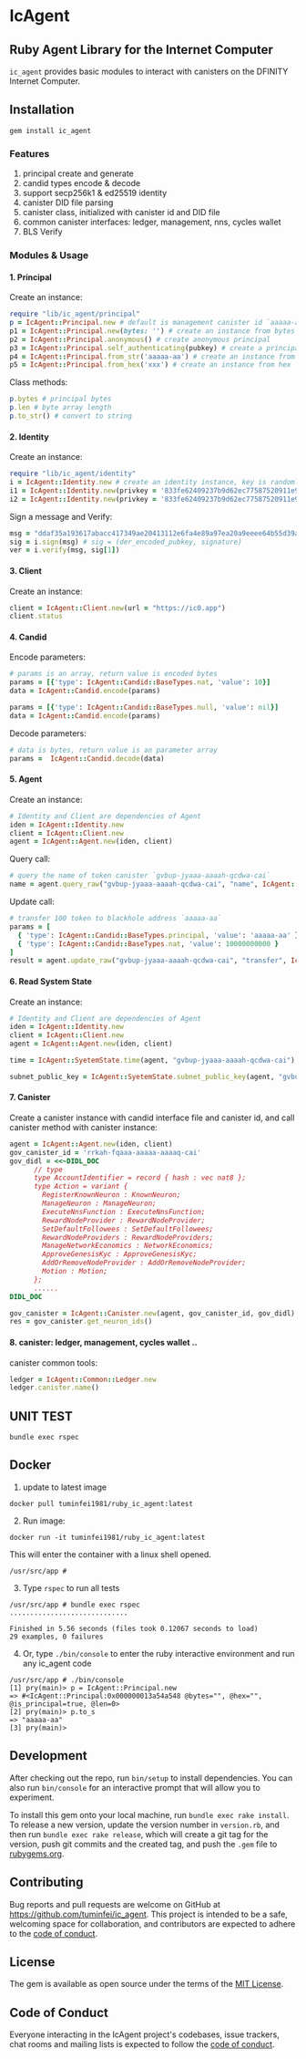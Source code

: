 # IcAgent

## Ruby Agent Library for the Internet Computer

`ic_agent` provides basic modules to interact with canisters on the DFINITY Internet Computer.


## Installation

```
gem install ic_agent
```

### Features

1. principal create and generate
2. candid types encode & decode
3. support secp256k1 & ed25519 identity
4. canister DID file parsing
5. canister class, initialized with canister id and DID file
6. common canister interfaces: ledger, management, nns, cycles wallet
7. BLS Verify

### Modules & Usage

#### 1. Principal

Create an instance:

```ruby
require "lib/ic_agent/principal"
p = IcAgent::Principal.new # default is management canister id `aaaaa-aa`
p1 = IcAgent::Principal.new(bytes: '') # create an instance from bytes
p2 = IcAgent::Principal.anonymous() # create anonymous principal
p3 = IcAgent::Principal.self_authenticating(pubkey) # create a principal from public key
p4 = IcAgent::Principal.from_str('aaaaa-aa') # create an instance from string
p5 = IcAgent::Principal.from_hex('xxx') # create an instance from hex
```

Class methods:

```ruby
p.bytes # principal bytes
p.len # byte array length
p.to_str() # convert to string
```

#### 2. Identity

Create an instance:

```ruby
require "lib/ic_agent/identity"
i = IcAgent::Identity.new # create an identity instance, key is randomly generated
i1 = IcAgent::Identity.new(privkey = '833fe62409237b9d62ec77587520911e9a759cec1d19755b7da901b96dca3d42') # create an instance from private key
i2 = IcAgent::Identity.new(privkey = '833fe62409237b9d62ec77587520911e9a759cec1d19755b7da901b96dca3d42', type = 'secp256k1')
```

Sign a message and Verify:

```ruby
msg = "ddaf35a193617abacc417349ae20413112e6fa4e89a97ea20a9eeee64b55d39a2192992a274fc1a836ba3c23a3feebbd454d4423643ce80e2a9ac94fa54ca49f"
sig = i.sign(msg) # sig = (der_encoded_pubkey, signature)
ver = i.verify(msg, sig[1])
```

#### 3. Client

Create an instance:

```ruby
client = IcAgent::Client.new(url = "https://ic0.app")
client.status
```

#### 4. Candid

Encode parameters:

```ruby
# params is an array, return value is encoded bytes
params = [{'type': IcAgent::Candid::BaseTypes.nat, 'value': 10}]
data = IcAgent::Candid.encode(params)

params = [{'type': IcAgent::Candid::BaseTypes.null, 'value': nil}]
data = IcAgent::Candid.encode(params)
```

Decode parameters:

```ruby
# data is bytes, return value is an parameter array
params =  IcAgent::Candid.decode(data)
```

#### 5. Agent

Create an instance:

```ruby
# Identity and Client are dependencies of Agent
iden = IcAgent::Identity.new
client = IcAgent::Client.new
agent = IcAgent::Agent.new(iden, client)
```

Query call:

```ruby
# query the name of token canister `gvbup-jyaaa-aaaah-qcdwa-cai`
name = agent.query_raw("gvbup-jyaaa-aaaah-qcdwa-cai", "name", IcAgent::Candid.encode([]))
```

Update call:

```ruby
# transfer 100 token to blackhole address `aaaaa-aa`
params = [
  { 'type': IcAgent::Candid::BaseTypes.principal, 'value': 'aaaaa-aa' },
  { 'type': IcAgent::Candid::BaseTypes.nat, 'value': 10000000000 }
]
result = agent.update_raw("gvbup-jyaaa-aaaah-qcdwa-cai", "transfer", IcAgent::Candid.encode(params))
```

#### 6. Read System State

Create an instance:

```ruby
# Identity and Client are dependencies of Agent
iden = IcAgent::Identity.new
client = IcAgent::Client.new
agent = IcAgent::Agent.new(iden, client)

time = IcAgent::SyetemState.time(agent, "gvbup-jyaaa-aaaah-qcdwa-cai")

subnet_public_key = IcAgent::SyetemState.subnet_public_key(agent, "gvbup-jyaaa-aaaah-qcdwa-cai", "pjljw-kztyl-46ud4-ofrj6-nzkhm-3n4nt-wi3jt-ypmav-ijqkt-gjf66-uae")
```

#### 7. Canister

Create a canister instance with candid interface file and canister id, and call canister method with canister instance:

```ruby
agent = IcAgent::Agent.new(iden, client)
gov_canister_id = 'rrkah-fqaaa-aaaaa-aaaaq-cai'
gov_didl = <<~DIDL_DOC
      // type
      type AccountIdentifier = record { hash : vec nat8 };
      type Action = variant {
        RegisterKnownNeuron : KnownNeuron;
        ManageNeuron : ManageNeuron;
        ExecuteNnsFunction : ExecuteNnsFunction;
        RewardNodeProvider : RewardNodeProvider;
        SetDefaultFollowees : SetDefaultFollowees;
        RewardNodeProviders : RewardNodeProviders;
        ManageNetworkEconomics : NetworkEconomics;
        ApproveGenesisKyc : ApproveGenesisKyc;
        AddOrRemoveNodeProvider : AddOrRemoveNodeProvider;
        Motion : Motion;
      };
      ......
DIDL_DOC

gov_canister = IcAgent::Canister.new(agent, gov_canister_id, gov_didl)
res = gov_canister.get_neuron_ids()
```

#### 8. canister: ledger, management, cycles wallet ..

canister common tools:

```ruby
ledger = IcAgent::Common::Ledger.new
ledger.canister.name()
```

## UNIT TEST

```
bundle exec rspec  
```

## Docker

1. update to latest image

`docker pull tuminfei1981/ruby_ic_agent:latest`

2. Run image:

`docker run -it tuminfei1981/ruby_ic_agent:latest`

This  will enter the container with a linux shell opened.

```shell
/usr/src/app # 
```

3. Type `rspec` to run all tests

```shell
/usr/src/app # bundle exec rspec
.............................

Finished in 5.56 seconds (files took 0.12067 seconds to load)
29 examples, 0 failures

```

4. Or, type `./bin/console` to enter the ruby interactive environment and run any ic_agent code

```shell
/usr/src/app # ./bin/console
[1] pry(main)> p = IcAgent::Principal.new
=> #<IcAgent::Principal:0x000000013a54a548 @bytes="", @hex="", @is_principal=true, @len=0>
[2] pry(main)> p.to_s
=> "aaaaa-aa"
[3] pry(main)>
```

## Development

After checking out the repo, run `bin/setup` to install dependencies. You can also run `bin/console` for an interactive prompt that will allow you to experiment.

To install this gem onto your local machine, run `bundle exec rake install`. To release a new version, update the version number in `version.rb`, and then run `bundle exec rake release`, which will create a git tag for the version, push git commits and the created tag, and push the `.gem` file to [rubygems.org](https://rubygems.org).

## Contributing

Bug reports and pull requests are welcome on GitHub at https://github.com/tuminfei/ic_agent. This project is intended to be a safe, welcoming space for collaboration, and contributors are expected to adhere to the [code of conduct](https://github.com/tuminfei/ic_agent/blob/main/CODE_OF_CONDUCT.md).

## License

The gem is available as open source under the terms of the [MIT License](https://opensource.org/licenses/MIT).

## Code of Conduct

Everyone interacting in the IcAgent project's codebases, issue trackers, chat rooms and mailing lists is expected to follow the [code of conduct](https://github.com/tuminfei/ic_agent/blob/main/CODE_OF_CONDUCT.md).
